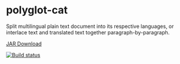 # polyglot-cat
Split multilingual plain text document into its respective languages, or interlace text and translated text together paragraph-by-paragraph.

[JAR Download](https://github.com/dennis97519/polyglot-cat/releases)

[![Build status](https://travis-ci.org/dennis97519/polyglot-cat.svg?branch=master)](https://travis-ci.org/dennis97519/polyglot-cat/)
